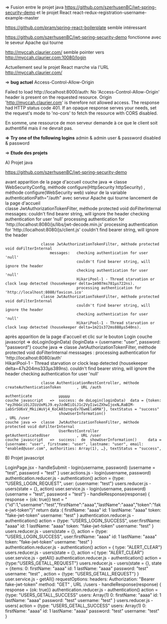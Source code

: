 =>  Fusion entre le projet java https://github.com/szerhusenBC/jwt-spring-security-demo et le projet React react-redux-registration-username-example-master

https://github.com/pram/spring-react-boilerplate semble intéressant

https://github.com/szerhusenBC/jwt-spring-security-demo fonctionne avec le seveur Apache qui tourne

http://myccah.claurier.com/ semble pointer vers http://myccah.claurier.com:10080/login

Actuellement seul le projet React marche via l'URL http://myccah.claurier.com/

=> **bug actuel**
Access-Control-Allow-Origin

Failed to load http://localhost:8000/auth: 
No 'Access-Control-Allow-Origin' header is present on the requested resource. 
Origin 'http://myccah.claurier.com' is therefore not allowed access. 
The response had HTTP status code 401. 
If an opaque response serves your needs, set the request's mode to 'no-cors' to fetch the resource with CORS disabled.

En somme, une ressource de mon serveur demande à ce que le client soit authentifié mais il ne devrait pas. 

**=>  Try one of the following logins**
    admin & admin
    user & password
    disabled & password

=>  **Etude des projets**

A) Projet java

https://github.com/szerhusenBC/jwt-spring-security-demo

avant apparition de la page d'accueil
    couche java =>  classe WebSecurityConfig,           méthode  configure(HttpSecurity httpSecurity) 
                                            ,           méthode  configure(WebSecurity web)
                                                            valeur de la variable authenticationPath="/auth" avec serveur Apache qui tourne
lancement de la page d'accueil                                            
                    classe JwtAuthorizationTokenFilter, méthode protected void doFilterInternal
                        messages:   couldn't find bearer string, will ignore the header
                                    checking authentication for user 'null'
                                    processing authentication for 'http://localhost:8080/js/libs/jwt-decode.min.js'
                                    processing authentication for 'http://localhost:8080/js/client.js'
                                    couldn't find bearer string, will ignore the header
                                    
                    classe JwtAuthorizationTokenFilter, méthode protected void doFilterInternal
                        messages:   checking authentication for user 'null' 
                                    couldn't find bearer string, will ignore the header
                                    checking authentication for user 'null'  
                                    HikariPool-1 - Thread starvation or clock leap detected (housekeeper delta=1m907ms781µs722ns).
                                    processing authentication for 'http://localhost:8080/favicon.ico'
                    classe JwtAuthorizationTokenFilter, méthode protected void doFilterInternal
                                    couldn't find bearer string, will ignore the header
                                    checking authentication for user 'null'
                                    HikariPool-1 - Thread starvation or clock leap detected (housekeeper delta=1m21s372ms888µs540ns).
                          
après apparition de la page d'accueil et clic sur le bouton Login
    couche javascript   =>  doLogin(loginData) {loginData = {username: "user", password: "password"}
    couche java =>  classe JwtAuthorizationTokenFilter, méthode     protected void doFilterInternal
                        messsages :     processing authentication for 'http://localhost:8080/auth'        
                                        HikariPool-1 - Thread starvation or clock leap detected (housekeeper delta=47s204ms333µs389ns).
                                        couldn't find bearer string, will ignore the header
                                        checking authentication for user 'null'
                                        
                    classe AuthenticationRestController, méthode    createAuthenticationToken       , URL /auth
                                                                    authenticate            µµµµµ    
    couche javascript   =>  success: de doLogin(loginData)  data = {token: "eyJhbGciOiJIUzUxMiJ9.eyJzdWIiOiJ1c2VyIiwiZXhwIjoxN…RaBIM-iabSrSU6xV_MkiiWuVj4_KoCA03znqvEv7EwmEla6MA"}, textStatus = "success"
                            showUserInformation()                                                   , URL /user
    couche java =>  classe  JwtAuthorizationTokenFilter, méthode    protected void doFilterInternal
                            UserRestController                      getAuthenticatedUser            , URL /user
    couche javascript   =>  success:  de  showUserInformation()     data = {username: "user", firstname: "user", lastname: "user", email: "enabled@user.com", authorities: Array(1), …}, textStatus = "success", 

B) Projet javascript

LoginPage.jsx               - handleSubmit
                            - login(username, password) {username = "test", password = "test" }
user.actions.js             - login(username, password)
authentication.reducer.js   - authentication()  action = {type: "USERS_LOGIN_REQUEST", user: {username: "test"}
users.reducer.js            - users(state = {}, action)
user.service.js             - login(username, password)  {username = "test", password = "test"}
                            -  handleResponse(response)  {  response = {ok: true}}
                            text = "{"id":1,"username":"test","firstName":"aaaa","lastName":"aaaa","token":"fake-jwt-token"}"
                            return data :{
                                firstName: "aaaa"
                                id: 1
                                lastName: "aaaa"
                                token: "fake-jwt-token"
                                username: "test"
                                }
authentication.reducer.js   - authentication()  action = {type: "USERS_LOGIN_SUCCESS", user:firstName: "aaaa"
                                                                                            id: 1
                                                                                            lastName: "aaaa"
                                                                                            token: "fake-jwt-token"
                                                                                            username: "test"        }
users.reducer.js            - users(state = {}, action = {type: "USERS_LOGIN_SUCCESS", user:firstName: "aaaa"
                                                                                            id: 1
                                                                                            lastName: "aaaa"
                                                                                            token: "fake-jwt-token"
                                                                                            username: "test"        }                                                                                            
authentication.reducer.js   - authentication()  action = { type: "ALERT_CLEAR"}                           
users.reducer.js            - users(state = {}, action ={ type: "ALERT_CLEAR"}  
user.service.js             - getAll() 
authentication.reducer.js   - authentication()  action = {type:"USERS_GETALL_REQUEST"}
users.reducer.js            - users(state = {}, state = {items: 0:
                                                                firstName: "aaaa"
                                                                id: 1
                                                                lastName: "aaaa"
                                                                password: "test"
                                                                username: "test" , action = {type: "USERS_GETALL_REQUEST"}  }
user.service.js             - getAll()      requestOptions:
                                            headers:
                                            Authorization: "Bearer fake-jwt-token"
                                            method: "GET"                           , URL :/users
                            -  handleResponse(response)  {  response = {ok: true}}
authentication.reducer.js   - authentication()  action = {type: "USERS_GETALL_SUCCESS"
                                                            users: Array(1)
                                                            0:
                                                            firstName: "aaaa"
                                                            id: 1
                                                            lastName: "aaaa"
                                                            password: "test"
                                                            username: "test"  }
users.reducer.js            - users(            action = {type: "USERS_GETALL_SUCCESS"
                                                          users: Array(1)
                                                           0:
                                                           firstName: "aaaa"
                                                           id: 1
                                                           lastName: "aaaa"
                                                           password: "test"
                                                           username: "test"  }                                                       
                                                            
                                                            
